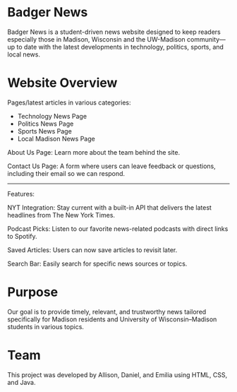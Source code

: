 
# Badger News

Badger News is a student-driven news website designed to keep readers especially those in Madison, Wisconsin and the UW-Madison community—up to date with the latest developments in technology, politics, sports, and local news.

# Website Overview

Pages/latest articles in various categories:

- Technology News Page
- Politics News Page
- Sports News Page
- Local Madison News Page

About Us Page: Learn more about the team behind the site.

Contact Us Page: A form where users can leave feedback or questions, including their email so we can respond. 

--------------------------------------------------------------------------------------------------------------
Features:

NYT Integration: Stay current with a built-in API that delivers the latest headlines from The New York Times.

Podcast Picks: Listen to our favorite news-related podcasts with direct links to Spotify.

Saved Articles: Users can now save articles to revisit later.

Search Bar: Easily search for specific news sources or topics.

# Purpose

Our goal is to provide timely, relevant, and trustworthy news tailored specifically for Madison residents and University of Wisconsin–Madison students in various topics. 

# Team
This project was developed by Allison, Daniel, and Emilia using HTML, CSS, and Java.

